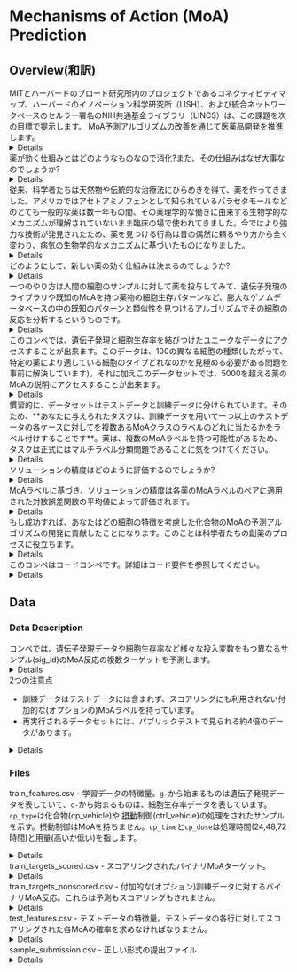 # Mechanisms of Action (MoA) Prediction

## Overview(和訳)

<summary>
MITとハーバードのブロード研究所内のプロジェクトであるコネクティビティマップ、ハーバードのイノベーション科学研究所（LISH）、および統合ネットワークベースのセルラー署名のNIH共通基金ライブラリ（LINCS）は、この課題を次の目標で提示します。 MoA予測アルゴリズムの改善を通じて医薬品開発を推進します。
</summary>
<details>
The [Connectivity Map](https://clue.io/), a project within the Broad Institute of MIT and Harvard, the [Laboratory for Innovation Science at Harvard (LISH)](http://lish.harvard.edu/), and the [NIH Common Funds Library of Integrated Network-Based Cellular Signatures (LINCS)](http://lincsproject.org/]), present this challenge with the goal of advancing drug development through improvements to MoA prediction algorithms.
</details>

<summary>
薬が効く仕組みとはどのようなものなので消化?また、その仕組みはなぜ大事なのでしょうか?
</summary>
<details>
What is the Mechanism of Action (MoA) of a drug? And why is it important?
</details>

<summary>
従来、科学者たちは天然物や伝統的な治療法にひらめきを得て、薬を作ってきました。アメリカではアセトアミノフェンとして知られているパラセタモールなどのとても一般的な薬は数十年もの間、その薬理学的な働きに由来する生物学的なメカニズムが理解されていないまま臨床の場で使われてきました。今ではより強力な技術が発見されたため、薬を見つける行為は昔の偶然に頼るやり方から全く変わり、病気の生物学的なメカニズムに基づいたものになりました。
</summary>
<details>
In the past, scientists derived drugs from natural products or were inspired by traditional remedies. Very common drugs, such as paracetamol, known in the US as acetaminophen, were put into clinical use decades before the biological mechanisms driving their pharmacological activities were understood. Today, with the advent of more powerful technologies, drug discovery has changed from the serendipitous approaches of the past to a more targeted model based on an understanding of the underlying biological mechanism of a disease. In this new framework, scientists seek to identify a protein target associated with a disease and develop a molecule that can modulate that protein target. As a shorthand to describe the biological activity of a given molecule, scientists assign a label referred to as mechanism-of-action or MoA for short.
</details>
<summary>
どのようにして、新しい薬の効く仕組みは決まるのでしょうか?
</summary>
<details>
How do we determine the MoAs of a new drug?
</details>
<summary>
一つのやり方は人間の細胞のサンプルに対して薬を投与してみて、遺伝子発現のライブラリや既知のMoAを持つ薬物の細胞生存パターンなど、膨大なゲノムデータベースの中の既知のパターンと類似性を見つけるアルゴリズムでその細胞の反応を分析するというものです。
</summary>
<details>
One approach is to treat a sample of human cells with the drug and then analyze the cellular responses with algorithms that search for similarity to known patterns in large genomic databases, such as libraries of gene expression or cell viability patterns of drugs with known MoAs.
</details>
<summary>
このコンペでは、遺伝子発現と細胞生存率を結びつけたユニークなデータにアクセスすることが出来ます。このデータは、100の異なる細胞の種類(したがって、特定の薬により適している細胞のタイプどれなのかを見極める必要がある問題を事前に解決しています)。それに加えこのデータセットでは、5000を超える薬のMoAの説明にアクセスすることが出来ます。
</summary>
<details>
In this competition, you will have access to a unique dataset that combines gene expression and cell viability data. The data is based on a new technology that measures simultaneously (within the same samples) human cells’ responses to drugs in a pool of 100 different cell types (thus solving the problem of identifying ex-ante, which cell types are better suited for a given drug). In addition, you will have access to MoA annotations for more than 5,000 drugs in this dataset.
</details>
<summary>
慣習的に、データセットはテストデータと訓練データに分けられています。そのため、**あなたに与えられたタスクは、訓練データを用いて一つ以上のテストデータの各ケースに対してを複数あるMoAクラスのラベルのどれに当たるかをラベル付けすることです**。薬は、複数のMoAラベルを持つ可能性があるため、タスクは正式にはマルチラベル分類問題であることに気をつけてください。
</summary>
<details>
As is customary, the dataset has been split into testing and training subsets. Hence, your task is to use the training dataset to develop an algorithm that automatically labels each case in the test set as one or more MoA classes. Note that since drugs can have multiple MoA annotations, the task is formally a multi-label classification problem.
</details>
<summary>
ソリューションの精度はどのように評価するのでしょうか?
</summary>
<details>
How to evaluate the accuracy of a solution?
</details>
<summary>
MoAラベルに基づき、ソリューションの精度は各薬のMoAラベルのペアに適用された対数誤差関数の平均値によって評価されます。
</summary>
<details>
Based on the MoA annotations, the accuracy of solutions will be evaluated on the average value of the [logarithmic loss function](https://www.kaggle.com/c/lish-moa/overview/evaluation) applied to each drug-MoA annotation pair.
</details>
<summary>
もし成功すれば、あなたはどの細胞の特徴を考慮した化合物のMoAの予測アルゴリズムの開発に貢献したことになります。このことは科学者たちの創薬のプロセスに役立ちます。
</summary>
<details>
If successful, you’ll help to develop an algorithm to predict a compound’s MoA given its cellular signature, thus helping scientists advance the drug discovery process.
</details>
<summary>
このコンペはコードコンペです。詳細はコード要件を参照してください。
</summary>
<details>
This is a Code Competition. Refer to [Code Requirements](https://www.kaggle.com/c/lish-moa/overview/code-requirements) for details.
</details>

## Data

### Data Description

<summary>
コンペでは、遺伝子発現データや細胞生存率など様々な投入変数をもつ異なるサンプル(sig_id)のMoA反応の複数ターゲットを予測します。
</summary>
<details>
In this competition, you will be predicting multiple targets of the Mechanism of Action (MoA) response(s) of different samples (sig_id), given various inputs such as gene expression data and cell viability data.
</details>  

<summary>
2つの注意点

- 訓練データはテストデータには含まれず、スコアリングにも利用されない付加的な(オプションの)MoAラベルを持っています。
- 再実行されるデータセットには、パブリックテストで見られる約4倍のデータがあります。

</summary>
<details>
Two notes:

- the training data has an additional (optional) set of MoA labels that are __not__ included in the test data and not used for scoring.
- the re-run dataset has approximately 4x the number of examples seen in the Public test.

</details>
  
### Files

<summary>

train_features.csv - 学習データの特徴量。`g-`から始まるものは遺伝子発現データを表していて、`c-`から始まるものは、細胞生存率データを表しています。`cp_type`は化合物(cp_vehicle)や [摂動](https://www.weblio.jp/content/Perturbation)制御(ctrl_vehicle)の処理をされたサンプルを示す。摂動制御はMoAを持ちません。`cp_time`と`cp_dose`は処理時間(24,48,72時間)と用量(高いか低い)を指します。

</summary>
<details>

train_features.csv - Features for the training set. Features g- signify gene expression data, and c- signify cell viability data. cp_type indicates samples treated with a compound (cp_vehicle) or with a control perturbation (ctrl_vehicle); control perturbations have no MoAs; cp_time and cp_dose indicate treatment duration (24, 48, 72 hours) and dose (high or low).

</details>
<summary>
train_targets_scored.csv - スコアリングされたバイナリMoAターゲット。
</summary>
<details>
train_targets_scored.csv - The binary MoA targets that are scored.
</details>
<summary>
train_targets_nonscored.csv - 付加的な(オプション)訓練データに対するバイナリMoA反応。これらは予測もスコアリングもされません。
</summary>
<details>
train_targets_nonscored.csv - Additional (optional) binary MoA responses for the training data. These are not predicted nor scored.
</details>
<summary>
test_features.csv - テストデータの特徴量。テストデータの各行に対してスコアリングされた各MoAの確率を求めなければなりません。
</summary>
<details>
test_features.csv - Features for the test data. You must predict the probability of each scored MoA for each row in the test data.
</details>
<summary>
sample_submission.csv - 正しい形式の提出ファイル
</summary>
<details>
sample_submission.csv - A submission file in the correct format.
</details>
